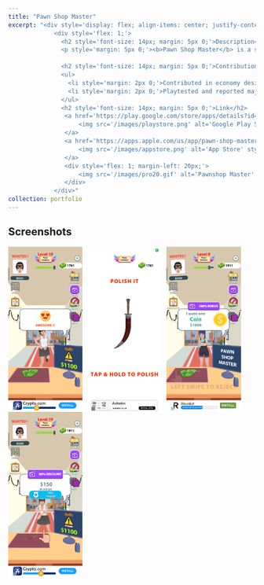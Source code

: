 ```yaml
---
title: "Pawn Shop Master"
excerpt: "<div style='display: flex; align-items: center; justify-content: space-between; font-size: 14px;'>
             <div style='flex: 1;'>
               <h2 style='font-size: 14px; margin: 5px 0;'>Description</h2>
               <p style='margin: 5px 0;'><b>Pawn Shop Master</b> is a simulation game where you play as a pawnshop owner and try to spot hidden gems from customers. People are lining up to make a better deal. Do bargaining to get the price as low as possible before you buy it off them. Be careful about fakes before you make a deal! Since its release, <b>Pawn Shop Master</b> has achieved over <b>40 million downloads</b> across iOS and Android. Click on the game title for more info.</p>

               <h2 style='font-size: 14px; margin: 5px 0;'>Contribution</h2>
               <ul>
                 <li style='margin: 2px 0;'>Contributed in economy design and balancing</li>
                 <li style='margin: 2px 0;'>Playtested and reported major issues before shipping for production</li>                 
               </ul>
               <h2 style='font-size: 14px; margin: 5px 0;'>Link</h2>  
                <a href='https://play.google.com/store/apps/details?id=com.alphapotato.pawnshopmaster'>  
                    <img src='/images/playstore.png' alt='Google Play Store' style='width: 25px;'>  
                </a>  
                <a href='https://apps.apple.com/us/app/pawn-shop-master/id1511472595'>  
                    <img src='/images/appstore.png' alt='App Store' style='width: 25px;'>  
                </a>
                <div style='flex: 1; margin-left: 20px;'>
                    <img src='/images/pro20.gif' alt='Pawnshop Master' style='max-width: 100%;'>
                </div>          
             </div>"
collection: portfolio
---
```


Screenshots
-----
<div style="display: flex; flex-wrap: wrap;">
  <img src="/images/pawn02.jpg" alt="Screenshot 1" style="margin-right: 10px; width: 30%;">
  <img src="/images/pawn01.jpg" alt="Screenshot 2" style="margin-right: 10px; width: 30%;">
  <img src="/images/pawn03.jpg" alt="Screenshot 3" style="margin-right: 10px; width: 30%;">
  <img src="/images/pawn04.jpg" alt="Screenshot 3" style="margin-right: 10px; width: 30%;">
</div>


